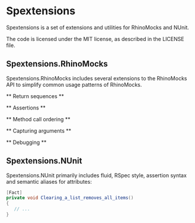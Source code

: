Spextensions
============
Spextensions is a set of extensions and utilities for RhinoMocks and NUnit.

The code is licensed under the MIT license, as described in the LICENSE file.

Spextensions.RhinoMocks
----------------------

Spextensions.RhinoMocks includes several extensions to the RhinoMocks API to simplify common usage patterns of RhinoMocks.

** Return sequences **

** Assertions **

** Method call ordering  **

** Capturing arguments **

** Debugging **



Spextensions.NUnit
----------------------

Spextensions.NUnit primarily includes fluid, RSpec style, assertion syntax and semantic aliases for attributes:

```csharp
[Fact]
private void Clearing_a_list_removes_all_items()
{
   // ...
}
```
